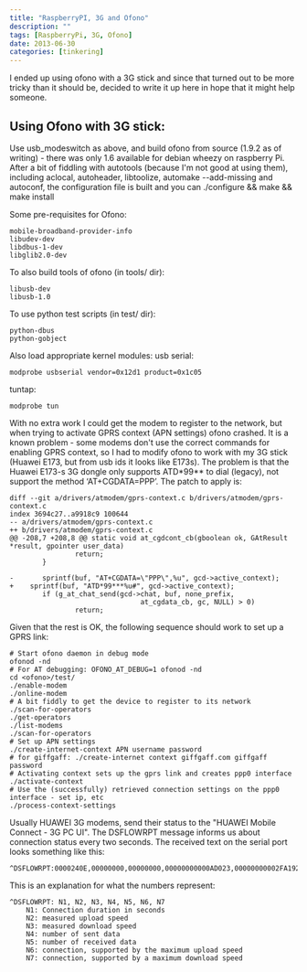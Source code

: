```yaml
---
title: "RaspberryPI, 3G and Ofono"
description: ""
tags: [RaspberryPi, 3G, Ofono]
date: 2013-06-30
categories: [tinkering]
---
```


I ended up using ofono with a 3G stick and since that turned out to be more tricky than it should be, decided to write it up here in hope that it might help someone.

## Using Ofono with 3G stick:

Use usb_modeswitch as above, and build ofono from source (1.9.2 as of writing) - there was only 1.6 available for debian wheezy on raspberry Pi. After a bit of fiddling with autotools (because I'm not good at using them), including aclocal, autoheader, libtoolize, automake --add-missing and autoconf, the configuration file is built and you can ./configure && make && make install

Some pre-requisites for Ofono:

    mobile-broadband-provider-info
    libudev-dev
    libdbus-1-dev
    libglib2.0-dev

To also build tools of ofono (in tools/ dir):

    libusb-dev
    libusb-1.0

To use python test scripts (in test/ dir):

    python-dbus
    python-gobject

Also load appropriate kernel modules:
usb serial:

    modprobe usbserial vendor=0x12d1 product=0x1c05 

tuntap:

    modprobe tun

With no extra work I could get the modem to register to the network, but when trying to activate GPRS context (APN settings) ofono crashed. It is a known problem - some modems don't use the correct commands for enabling GPRS context, so I had to modify ofono to work with my 3G stick (Huawei E173, but from usb ids it looks like E173s). The problem is that the Huawei E173-s 3G dongle only supports ATD*99** to dial (legacy), not support the method ‘AT+CGDATA=PPP’. The patch to apply is:

    diff --git a/drivers/atmodem/gprs-context.c b/drivers/atmodem/gprs-context.c
    index 3694c27..a9918c9 100644
    -- a/drivers/atmodem/gprs-context.c
    ++ b/drivers/atmodem/gprs-context.c
    @@ -208,7 +208,8 @@ static void at_cgdcont_cb(gboolean ok, GAtResult *result, gpointer user_data)
                    return;
            }
     
    -       sprintf(buf, "AT+CGDATA=\"PPP\",%u", gcd->active_context);
    +    sprintf(buf, "ATD*99***%u#", gcd->active_context);
            if (g_at_chat_send(gcd->chat, buf, none_prefix,
                                    at_cgdata_cb, gc, NULL) > 0)
                    return;


Given that the rest is OK, the following sequence should work to set up a GPRS link:

    # Start ofono daemon in debug mode
    ofonod -nd
    # For AT debugging: OFONO_AT_DEBUG=1 ofonod -nd
    cd <ofono>/test/
    ./enable-modem
    ./online-modem
    # A bit fiddly to get the device to register to its network
    ./scan-for-operators
    ./get-operators
    ./list-modems
    ./scan-for-operators
    # Set up APN settings
    ./create-internet-context APN username password
    # for giffgaff: ./create-internet context giffgaff.com giffgaff password
    # Activating context sets up the gprs link and creates ppp0 interface
    ./activate-context
    # Use the (successfully) retrieved connection settings on the ppp0 interface - set ip, etc
    ./process-context-settings


Usually HUAWEI 3G modems, send their status to the "HUAWEI Mobile Connect - 3G PC UI". The DSFLOWRPT message informs us about connection status every two seconds. The received text on the serial port looks something like this:

    ^DSFLOWRPT:0000240E,00000000,00000000,00000000000AD023,00000000002FA192,0003E800,0003E800 

This is an explanation for what the numbers represent:

    ^DSFLOWRPT: N1, N2, N3, N4, N5, N6, N7 
        N1: Connection duration in seconds 
        N2: measured upload speed 
        N3: measured download speed 
        N4: number of sent data 
        N5: number of received data  
        N6: connection, supported by the maximum upload speed
        N7: connection, supported by a maximum download speed 
